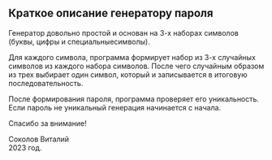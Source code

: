 <h2>Краткое описание генератору пароля</h2>

Генератор довольно простой и основан на 3-х наборах символов (буквы, цифры и специальныесимволы).

Для каждого символа, программа формирует набор из 3-х случайных символов из каждого набора символов. После чего случайным образом из трех выбирает один символ, который и записывается в итоговую последовательность.

После формирования пароля, программа проверяет его уникальность. Если пароль не уникальный генерация начинается с начала.

Спасибо за внимание!

Соколов Виталий                                                                           
2023 год.
